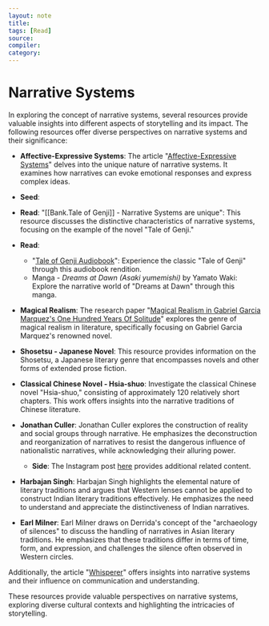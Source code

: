 ```yaml
---
layout: note
title:
tags: [Read]
source:
compiler:
category:
---
```

# Narrative Systems

In exploring the concept of narrative systems, several resources provide valuable insights into different aspects of storytelling and its impact. The following resources offer diverse perspectives on narrative systems and their significance:

* **Affective-Expressive Systems**: The article "[Affective-Expressive Systems](https://www.jstor.org/stable/1343001)" delves into the unique nature of narrative systems. It examines how narratives can evoke emotional responses and express complex ideas.

* **Seed**: 
* **Read**: "[[Bank.Tale of Genji]] - Narrative Systems are unique": This resource discusses the distinctive characteristics of narrative systems, focusing on the example of the novel "Tale of Genji."
* **Read**:
	* "[Tale of Genji Audiobook](https://www.youtube.com/watch?v=NR58kLrp88o)": Experience the classic "Tale of Genji" through this audiobook rendition.
	* Manga - *Dreams at Dawn (Asaki yumemishi)* by Yamato Waki: Explore the narrative world of "Dreams at Dawn" through this manga.

* **Magical Realism**: The research paper "[Magical Realism in Gabriel Garcia Marquez's One Hundred Years Of Solitude](https://www.researchgate.net/publication/345158288_Magical_Realism_in_Gabriel_Garcia_Marquez%27_s_One_Hundred_Years_Of_Solitude)" explores the genre of magical realism in literature, specifically focusing on Gabriel Garcia Marquez's renowned novel.

* **Shosetsu - Japanese Novel**: This resource provides information on the Shosetsu, a Japanese literary genre that encompasses novels and other forms of extended prose fiction.

* **Classical Chinese Novel - Hsia-shuo**: Investigate the classical Chinese novel "Hsia-shuo," consisting of approximately 120 relatively short chapters. This work offers insights into the narrative traditions of Chinese literature.

* **Jonathan Culler**: Jonathan Culler explores the construction of reality and social groups through narrative. He emphasizes the deconstruction and reorganization of narratives to resist the dangerous influence of nationalistic narratives, while acknowledging their alluring power. 
	* **Side**: The Instagram post [here](https://www.instagram.com/p/CIP4LByJLYN/?igshid=uvwdgt2kc26z) provides additional related content.

* **Harbajan Singh**: Harbajan Singh highlights the elemental nature of literary traditions and argues that Western lenses cannot be applied to construct Indian literary traditions effectively. He emphasizes the need to understand and appreciate the distinctiveness of Indian narratives.

* **Earl Milner**: Earl Milner draws on Derrida's concept of the "archaeology of silences" to discuss the handling of narratives in Asian literary traditions. He emphasizes that these traditions differ in terms of time, form, and expression, and challenges the silence often observed in Western circles.

Additionally, the article "[Whisperer](https://interconnected.org/home/2022/08/03/whisperer)" offers insights into narrative systems and their influence on communication and understanding.

These resources provide valuable perspectives on narrative systems, exploring diverse cultural contexts and highlighting the intricacies of storytelling.